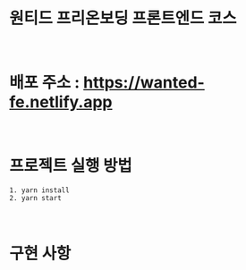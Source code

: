 # 원티드 프리온보딩 프론트엔드 코스

</br>

# 배포 주소 : https://wanted-fe.netlify.app

</br>

# 프로젝트 실행 방법

    1. yarn install
    2. yarn start

</br>

# 구현 사항
